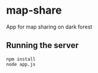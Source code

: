 # map-share
App for map sharing on dark forest

## Running the server
```
npm install
node app.js
```